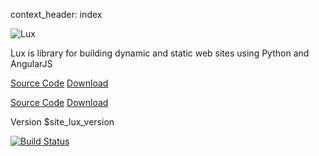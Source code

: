 context_header: index

<img id="lux-logo" src="$site_url$site_media/luxsite/lux.svg" alt="Lux">
<br>
<p class="lead">Lux is library for building dynamic and static web sites using Python and AngularJS</p>
<p class="lead hidden-xs">
    <a class="btn btn-success btn-lg width160" href="https://github.com/quantmind/lux">
    <i class="fa fa-github fa-lg"></i> Source Code</a>
    <a class="btn btn-success btn-lg width160" href="https://pypi.python.org/pypi/lux">
    <i class="fa fa-download fa-lg"></i> Download</a>
</p>
<div class="center-block width160 visible-xs">
    <a class="btn btn-success btn-lg btn-block" href="https://github.com/quantmind/lux">
    <i class="fa fa-github fa-lg"></i> Source Code</a>
    <a class="btn btn-success btn-lg btn-block" href="https://pypi.python.org/pypi/lux">
    <i class="fa fa-download fa-lg"></i> Download</a>
</div>
<p class="lead">Version $site_lux_version</p>
<a href="https://travis-ci.org/quantmind/lux" title="Build Status">
<img src="https://travis-ci.org/quantmind/lux.svg?branch=master" alt="Build Status">
</a>